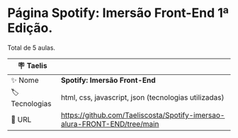 # Página Spotify: Imersão Front-End 1ª Edição.

Total de 5 aulas.

| :placard: Taelis |     |
| -------------  | --- |
| :sparkles: Nome        | **Spotify: Imersão Front-End**
| :label: Tecnologias | html, css, javascript, json (tecnologias utilizadas)
| :rocket: URL         | https://github.com/Taeliscosta/Spotify-imersao-alura-FRONT-END/tree/main
